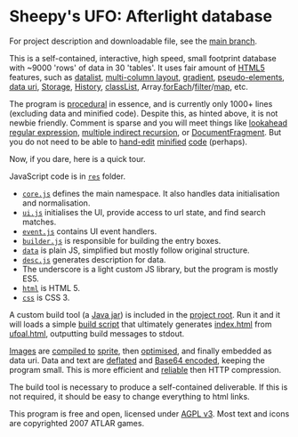 Sheepy's UFO: Afterlight database
=================================

For project description and downloadable file, see the [main branch](https://github.com/Sheep-y/ufoafterlight-db/).

This is a self-contained, interactive, high speed, small footprint database with ~9000 'rows' of data in 30 'tables'.
It uses fair amount of [HTML5](http://diveintohtml5.info/) features, such as [datalist](http://www.w3.org/TR/html5/forms.html#the-datalist-element), [multi-column layout](http://www.w3.org/TR/css3-multicol/#introduction), [gradient](http://www.w3.org/TR/css3-images/#linear-gradients), [pseudo-elements](http://www.w3.org/TR/CSS2/generate.html#before-after-content), [data uri](https://www.ietf.org/rfc/rfc2397.txt), [Storage](http://www.w3.org/TR/webstorage/#the-storage-interface), [History](https://developer.mozilla.org/en-US/docs/Web/API/History), [classList](https://developer.mozilla.org/en-US/docs/Web/API/Element.classList), Array.[forEach](http://www.ecma-international.org/ecma-262/5.1/#sec-15.4.4.18)/[filter](http://www.ecma-international.org/ecma-262/5.1/#sec-15.4.4.20)/[map](http://www.ecma-international.org/ecma-262/5.1/#sec-15.4.4.19), etc.

The program is [procedural](http://en.wikipedia.org/wiki/Procedural_programming) in essence, and is currently only 1000+ lines (excluding data and minified code).
Despite this, as hinted above, it is not newbie friendly.
Comment is sparse and you will meet things like [lookahead regular expression](http://www.rexegg.com/regex-lookarounds.html), [multiple indirect recursion](http://en.wikipedia.org/wiki/Recursion_%28computer_science%29), or [DocumentFragment](https://dom.spec.whatwg.org/#interface-documentfragment).
But you do not need to be able to [hand-edit](https://github.com/Sheep-y/ufoafterlight-db/commit/a423e87411cbe4ab8619b6acb8b34b9f0c87c962#diff-5bd06b100de3471b9811681100a5198b) [minified](https://github.com/Sheep-y/ufoafterlight-db/commit/8a9664d1081ae26e1171b5dca232ab2fc61e8bcc#diff-5bd06b100de3471b9811681100a5198bR19) [code](https://github.com/Sheep-y/ufoafterlight-db/commit/0ceb62b984ef9b8765898afa5a294407632824e7#diff-5bd06b100de3471b9811681100a5198bR7) (perhaps).

Now, if you dare, here is a quick tour.

JavaScript code is in [`res`](https://github.com/Sheep-y/ufoafterlight-db/tree/development/res) folder.
* [`core.js`](https://github.com/Sheep-y/ufoafterlight-db/blob/development/res/core.js) defines the main namespace. It also handles data initialisation and normalisation.
* [`ui.js`](https://github.com/Sheep-y/ufoafterlight-db/blob/development/res/ui.js) initialises the UI, provide access to url state, and find search matches.
* [`event.js`](https://github.com/Sheep-y/ufoafterlight-db/blob/development/res/ui.event.js) contains UI event handlers.
* [`builder.js`](https://github.com/Sheep-y/ufoafterlight-db/blob/development/res/ui.builder.js) is responsible for building the entry boxes.
* [`data`](https://github.com/Sheep-y/ufoafterlight-db/tree/development/data) is plain JS, simplified but mostly follow original structure.
* [`desc.js`](https://github.com/Sheep-y/ufoafterlight-db/blob/development/res/desc.js) generates description for data.
* The underscore is a light custom JS library, but the program is mostly ES5.
* [`html`](https://github.com/Sheep-y/ufoafterlight-db/tree/development/html) is HTML 5.
* [`css`](https://github.com/Sheep-y/ufoafterlight-db/blob/development/res/style.css) is CSS 3.

A custom build tool (a [Java jar](https://docs.oracle.com/javase/tutorial/deployment/jar/basicsindex.html)) is included in the [project root](https://github.com/Sheep-y/ufoafterlight-db/tree/development/).
Run it and it will loads a simple [build script](https://github.com/Sheep-y/ufoafterlight-db/tree/development/html/build.conf) that ultimately generates [index.html](https://github.com/Sheep-y/ufoafterlight-db/blob/master/index.html) from [ufoal.html](https://github.com/Sheep-y/ufoafterlight-db/tree/development/ufoal.html), outputting build messages to stdout.

[Images](https://github.com/Sheep-y/ufoafterlight-db/tree/development/img) are [compiled to](http://draeton.github.io/stitches/) [sprite](https://github.com/Sheep-y/ufoafterlight-db/tree/development/img/sprite.png), then [optimised](http://advancemame.sourceforge.net/comp-readme.html), and finally embedded as data uri.
Data and text are [deflated](http://docs.oracle.com/javase/8/docs/api/java/util/zip/DeflaterOutputStream.html) and [Base64 encoded](http://docs.oracle.com/javase/8/docs/api/java/util/Base64.Encoder.html), keeping the program small.
This is more efficient and [reliable](http://en.wikipedia.org/wiki/HTTP_compression#Problems_preventing_the_use_of_HTTP_compression) then HTTP compression.

The build tool is necessary to produce a self-contained deliverable.
If this is not required, it should be easy to change everything to html links.

This program is free and open, licensed under [AGPL v3](http://www.gnu.org/licenses/agpl-3.0.html).
Most text and icons are copyrighted 2007 ATLAR games.
